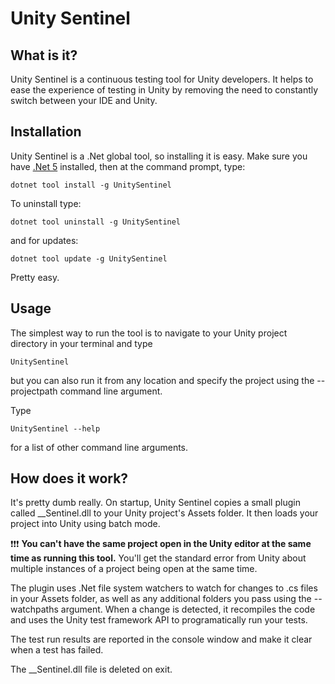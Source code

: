 # Unity Sentinel

## What is it?

Unity Sentinel is a continuous testing tool for Unity developers. It helps to ease the experience of testing in Unity by removing the need to constantly switch between your IDE and Unity.

## Installation

Unity Sentinel is a .Net global tool, so installing it is easy. Make sure you have [.Net 5](https://dotnet.microsoft.com/download/dotnet/5.0) installed, then at the command prompt, type:

```
dotnet tool install -g UnitySentinel
```

To uninstall type:

```
dotnet tool uninstall -g UnitySentinel
```

and for updates:

```
dotnet tool update -g UnitySentinel
```

Pretty easy.


## Usage

The simplest way to run the tool is to navigate to your Unity project directory in your terminal and type

```
UnitySentinel
```

but you can also run it from any location and specify the project using the --projectpath command line argument.

Type 

```
UnitySentinel --help
```

for a list of other command line arguments.

## How does it work?

It's pretty dumb really. On startup, Unity Sentinel copies a small plugin called __Sentinel.dll to your Unity project's Assets folder. It then loads your project into Unity using batch mode.

:exclamation::exclamation::exclamation: **You can't have the same project open in the Unity editor at the same time as running this tool.** You'll get the standard error from Unity about multiple instances of a project being open at the same time.

The plugin uses .Net file system watchers to watch for changes to .cs files in your Assets folder, as well as any additional folders you pass using the --watchpaths argument. When a change is detected, it recompiles the code and uses the Unity test framework API to programatically run your tests.

The test run results are reported in the console window and make it clear when a test has failed.

The __Sentinel.dll file is deleted on exit.
